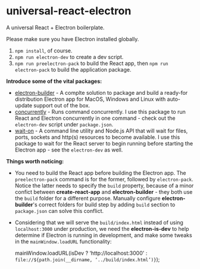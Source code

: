 # universal-react-electron

A universal React + Electron boilerplate.

Please make sure you have Electron installed globally.

1. `npm install`, of course.
2. `npm run electron-dev` to create a dev script.
3. `npm run preelectron-pack` to build the React app, then `npm run electron-pack` to build the application package.

**Introduce some of the vital packages:**

* [electron-builder](https://www.electron.build/) - A complte solution to package and build a ready-for distribution Electron app for MacOS, Windows and Linux with auto-update support out of the box.
* [concurrently](https://github.com/kimmobrunfeldt/concurrently) - Runs command concurrently. I use this package to run React and Electron concurrently in one command - check out the `electron-dev` script under `package.json`.
* [wait-on](https://github.com/jeffbski/wait-on) - A command line utility and Node.js API that will wait for files, ports, sockets and http(s) resources to become available. I use this package to wait for the React server to begin running before starting the Electron app - see the `electron-dev` as well.

**Things worth noticing:**

* You need to build the React app before building the Electron app. The `preelectron-pack` command is for the former, followed by `electron-pack`. Notice the latter needs to specify the `build` property, because of a minor confict between **create-react-app** and **electron-builder** - they both use the `build` folder for a different purpose. Manually configure **electron-builder**'s correct folders for build step by adding `build` section to  `package.json` can solve this conflict.
* Considering that we will serve the `build/index.html` instead of using `localhost:3000` under production, we need the **electron-is-dev** to help determine if Electron is running in development, and make some tweaks in the `mainWindow.loadURL` functionality:

    mainWindow.loadURL(isDev ? ‘http://localhost:3000' : `file://${path.join(__dirname, ‘../build/index.html’)}`);
